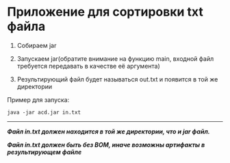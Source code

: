 # Приложение для сортировки txt файла


1. Собираем jar


2. Запускаем jar(обратите внимание на функцию main, входной файл требуется передавать в качестве её аргумента)

3. Результирующий файл будет называться out.txt и появится в той же директории 


Пример для запуска:

~~~
java -jar acd.jar in.txt
~~~

---

***Файл in.txt должен находится в той же директории, что и jar файл.***


***Файл in.txt должен быть без BOM, иначе возможны артифакты в результирующем файле***